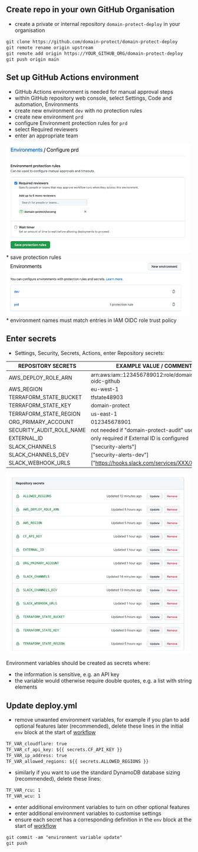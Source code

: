 ## Create repo in your own GitHub Organisation
* create a private or internal repository `domain-protect-deploy` in your organisation
```
git clone https://github.com/domain-protect/domain-protect-deploy
git remote rename origin upstream
git remote add origin https://YOUR_GITHUB_ORG/domain-protect-deploy
git push origin main
```

## Set up GitHub Actions environment
* GitHub Actions environment is needed for manual approval steps
* within GitHub repository web console, select Settings, Code and automation, Environments
* create new environment `dev` with no protection rules
* create new environment `prd`
* configure Environment protection rules for `prd`
* select Required reviewers
* enter an appropriate team
<img src="images/actions-env-protection.png" width="500">
* save protection rules
<img src="images/actions-environment.png" width="500">
* environment names must match entries in IAM OIDC role trust policy 

## Enter secrets
* Settings, Security, Secrets, Actions, enter Repository secrets:

| REPOSITORY SECRETS              | EXAMPLE VALUE / COMMENT                          |
| ------------------------------- | -------------------------------------------------|
| AWS_DEPLOY_ROLE_ARN             | arn:aws:iam::123456789012:role/domain-protect-oidc-github |
| AWS_REGION                      | eu-west-1    |
| TERRAFORM_STATE_BUCKET          | tfstate48903                                     |
| TERRAFORM_STATE_KEY             | domain-protect                                   |
| TERRAFORM_STATE_REGION          | us-east-1                                        |  
| ORG_PRIMARY_ACCOUNT             | 012345678901                                     | 
| SECURITY_AUDIT_ROLE_NAME        | not needed if "domain-protect-audit" used        |
| EXTERNAL_ID                     | only required if External ID is configured       |
| SLACK_CHANNELS                  | ["security-alerts"]                              |
| SLACK_CHANNELS_DEV              | ["security-alerts-dev"]                          |
| SLACK_WEBHOOK_URLS              | ["https://hooks.slack.com/services/XXX/XXX/XXX"] | 

<img src="images/actions-secrets.png" width="500">

Environment variables should be created as secrets where:
* the information is sensitive, e.g. an API key
* the variable would otherwise require double quotes, e.g. a list with string elements

## Update deploy.yml
* remove unwanted environment variables, for example if you plan to add optional features later (recommended), delete these lines in the initial `env` block at the start of [workflow](../.github/workflows/deploy.yml)
```
TF_VAR_cloudflare: true
TF_VAR_cf_api_key: ${{ secrets.CF_API_KEY }}
TF_VAR_ip_address: true
TF_VAR_allowed_regions: ${{ secrets.ALLOWED_REGIONS }}
```
* similarly if you want to use the standard DynamoDB database sizing (recommended), delete these lines:
```
TF_VAR_rcu: 1
TF_VAR_wcu: 1
```
* enter additional environment variables to turn on other optional features
* enter additional environment variables to customise settings
* ensure each secret has a corresponding definition in the `env` block at the start of [workflow](../.github/workflows/deploy.yml)
```
git commit -am "environment variable update"
git push
```
